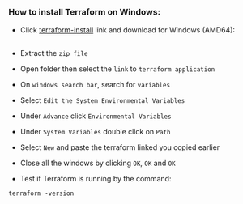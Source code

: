 ##
### How to install Terraform on Windows: 
- Click [terraform-install](https://developer.hashicorp.com/terraform/install) link and download for Windows (AMD64): 
##
- Extract the `zip file`
- Open folder then select the `link` to `terraform application` 
- On `windows search bar`, search for `variables`
- Select `Edit the System Environmental Variables` 
- Under `Advance` click `Environmental Variables`
- Under `System Variables` double click on `Path`
- Select `New` and paste the terraform linked you copied earlier 
- Close all the windows by clicking `OK`, `OK` and `OK` 

- Test if Terraform is running by the command: 
```
terraform -version
```
##